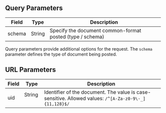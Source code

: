 <!--@include: ../common/header-authorization-realm.md-->

## Query Parameters

| Field  | Type   | Description                                               |
| ------ | ------ | --------------------------------------------------------- |
| schema | String | Specify the document common-format posted (type / schema) |

Query parameters provide additional options for the request. The `schema` parameter defines the type of document being posted.

## URL Parameters

| Field | Type   | Description                                                                                   |
| ----- | ------ | --------------------------------------------------------------------------------------------- |
| uid   | String &nbsp; | Identifier of the document. The value is case-sensitive. Allowed values: `/^[A-Za-z0-9\-_]{11,128}$/` |


<!--@include: ../common/validation-error.md-->

<!--@include: ./request-body.md-->